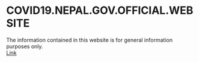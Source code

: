 # COVID19.NEPAL.GOV.OFFICIAL.WEBSITE
 The information contained in this website is for general information purposes only. 
 <br>
 <a href="http://covidgovnepal.herokuapp.com/">Link</a>
